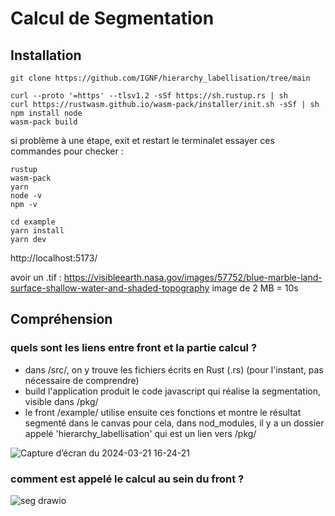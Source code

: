 # Calcul de Segmentation

## Installation 

```shell
git clone https://github.com/IGNF/hierarchy_labellisation/tree/main

curl --proto '=https' --tlsv1.2 -sSf https://sh.rustup.rs | sh
curl https://rustwasm.github.io/wasm-pack/installer/init.sh -sSf | sh
npm install node
wasm-pack build
```
si problème à une étape, exit et restart le terminalet essayer ces commandes pour checker : 
```shell
rustup
wasm-pack
yarn
node -v
npm -v
```

```shell
cd example
yarn install
yarn dev
```

http://localhost:5173/

avoir un .tif :
https://visibleearth.nasa.gov/images/57752/blue-marble-land-surface-shallow-water-and-shaded-topography
image de 2 MB = 10s

## Compréhension

### quels sont les liens entre front et la partie calcul ?
- dans /src/, on y trouve les fichiers écrits en Rust (.rs) (pour l'instant, pas nécessaire de comprendre)
- build l'application produit le code javascript qui réalise la segmentation, visible dans /pkg/
- le front /example/ utilise ensuite ces fonctions et montre le résultat segmenté dans le canvas
  pour cela, dans nod_modules, il y a un dossier appelé 'hierarchy_labellisation' qui est un lien vers /pkg/
  
![Capture d’écran du 2024-03-21 16-24-21](https://github.com/ToffoluttiVittorio/Projet_labellisation_IA/assets/121936719/a23b7d75-93b0-421e-83c7-59a92d1e0f87)

### comment est appelé le calcul au sein du front ?

![seg drawio](https://github.com/ToffoluttiVittorio/Projet_labellisation_IA/assets/121936719/7b9cf4d4-06a5-4889-9796-c3ec153f4a70)


